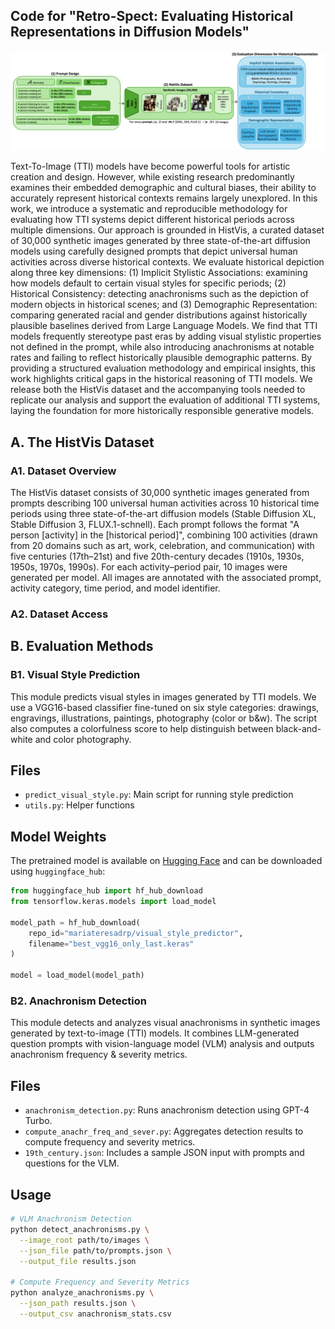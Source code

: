 ## Code for "Retro-Spect: Evaluating Historical Representations in Diffusion Models"

![Evaluation Methodology](./evalutation_methodology.png)

Text-To-Image (TTI) models have become powerful tools for artistic creation and design. However, while existing research predominantly examines their embedded demographic and cultural biases, their ability to accurately represent historical contexts remains largely unexplored. In this work, we introduce a systematic and reproducible methodology for evaluating how TTI systems depict different historical periods across multiple dimensions. Our approach is grounded in HistVis, a curated dataset of 30,000 synthetic images generated by three state-of-the-art diffusion models using carefully designed prompts that depict universal human activities across diverse historical contexts. We evaluate historical depiction along three key dimensions: (1) Implicit Stylistic Associations: examining how models default to certain visual styles for specific periods; 
(2) Historical Consistency: detecting anachronisms such as the depiction of modern objects in historical scenes; and (3) Demographic Representation: comparing generated racial and gender distributions against historically plausible baselines derived from Large Language Models. We find that TTI models frequently stereotype past eras by adding visual stylistic properties not defined in the prompt, while also introducing anachronisms at notable rates and failing to reflect historically plausible demographic patterns. By providing a structured evaluation methodology and empirical insights, this work highlights critical gaps in the historical reasoning of TTI models. We release both the HistVis dataset and the accompanying tools needed to replicate our analysis and support the evaluation of additional TTI systems, laying the foundation for more historically responsible generative models.


## A. The HistVis Dataset

### A1. Dataset Overview
The HistVis dataset consists of 30,000 synthetic images generated from prompts describing 100 universal human activities across 10 historical time periods using three state-of-the-art diffusion models (Stable Diffusion XL, Stable Diffusion 3, FLUX.1-schnell). Each prompt follows the format "A person [activity] in the [historical period]", combining 100 activities (drawn from 20 domains such as art, work, celebration, and communication) with five centuries (17th–21st) and five 20th-century decades (1910s, 1930s, 1950s, 1970s, 1990s). For each activity–period pair, 10 images were generated per model. All images are annotated with the associated prompt, activity category, time period, and model identifier.



### A2. Dataset Access

## B. Evaluation Methods

### B1. Visual Style Prediction

This module predicts visual styles in images generated by TTI models. We use a VGG16-based classifier fine-tuned on six style categories: drawings, engravings, illustrations, paintings, photography (color or b&w). The script also computes a colorfulness score to help distinguish between black-and-white and color photography.

## Files

- `predict_visual_style.py`: Main script for running style prediction
- `utils.py`: Helper functions

## Model Weights

The pretrained model is available on [Hugging Face](https://huggingface.co/mariateresadrp/visual_style_predictor) and can be downloaded using `huggingface_hub`:

```python
from huggingface_hub import hf_hub_download
from tensorflow.keras.models import load_model

model_path = hf_hub_download(
    repo_id="mariateresadrp/visual_style_predictor",
    filename="best_vgg16_only_last.keras"
)

model = load_model(model_path)

```

### B2. Anachronism Detection 

This module detects and analyzes visual anachronisms in synthetic images generated by text-to-image (TTI) models. It combines LLM-generated question prompts with vision-language model (VLM) analysis and outputs anachronism frequency & severity metrics.
## Files

- `anachronism_detection.py`: Runs anachronism detection using GPT-4 Turbo.
- `compute_anachr_freq_and_sever.py`: Aggregates detection results to compute frequency and severity metrics.
- `19th_century.json`: Includes a sample JSON input with prompts and questions for the VLM.

## Usage
```bash
# VLM Anachronism Detection
python detect_anachronisms.py \
  --image_root path/to/images \
  --json_file path/to/prompts.json \
  --output_file results.json

# Compute Frequency and Severity Metrics
python analyze_anachronisms.py \
  --json_path results.json \
  --output_csv anachronism_stats.csv


